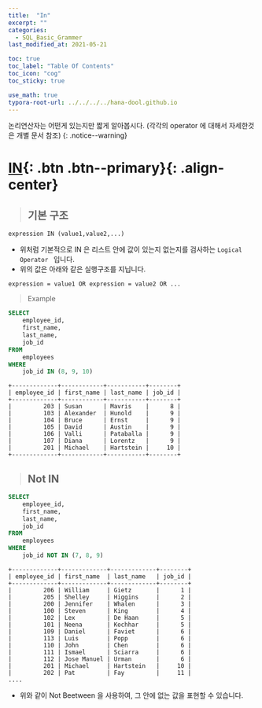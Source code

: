 ```yaml
---
title:  "In"
excerpt: ""
categories:
  - SQL_Basic_Grammer
last_modified_at: 2021-05-21

toc: true
toc_label: "Table Of Contents"
toc_icon: "cog"
toc_sticky: true

use_math: true 
typora-root-url: ../../../../hana-dool.github.io
---
```


논리연산자는 어떤게 있는지만 짧게 알아봅시다. (각각의 operator 에 대해서 자세한것은 개별 문서 참조)
{: .notice--warning}

# [IN](#link){: .btn .btn--primary}{: .align-center}

> ## 기본 구조

```
expression IN (value1,value2,...)
```

- 위처럼 기본적으로 IN 은 리스트 안에 값이 있는지 없는지를 검사하는 `Logical Operator ` 입니다. 
- 위의 값은 아래와 같은 실행구조를 지닙니다.

```
expression = value1 OR expression = value2 OR ...
```

> Example

```sql
SELECT
	employee_id,
	first_name,
	last_name,
	job_id
FROM
	employees
WHERE
	job_id IN (8, 9, 10)
```

```
+-------------+------------+-----------+--------+
| employee_id | first_name | last_name | job_id |
+-------------+------------+-----------+--------+
|         203 | Susan      | Mavris    |      8 |
|         103 | Alexander  | Hunold    |      9 |
|         104 | Bruce      | Ernst     |      9 |
|         105 | David      | Austin    |      9 |
|         106 | Valli      | Pataballa |      9 |
|         107 | Diana      | Lorentz   |      9 |
|         201 | Michael    | Hartstein |     10 |
+-------------+------------+-----------+--------+
```

> ## Not IN

```sql
SELECT
	employee_id,
	first_name,
	last_name,
	job_id
FROM
	employees
WHERE
	job_id NOT IN (7, 8, 9)
```

```
+-------------+-------------+-------------+--------+
| employee_id | first_name  | last_name   | job_id |
+-------------+-------------+-------------+--------+
|         206 | William     | Gietz       |      1 |
|         205 | Shelley     | Higgins     |      2 |
|         200 | Jennifer    | Whalen      |      3 |
|         100 | Steven      | King        |      4 |
|         102 | Lex         | De Haan     |      5 |
|         101 | Neena       | Kochhar     |      5 |
|         109 | Daniel      | Faviet      |      6 |
|         113 | Luis        | Popp        |      6 |
|         110 | John        | Chen        |      6 |
|         111 | Ismael      | Sciarra     |      6 |
|         112 | Jose Manuel | Urman       |      6 |
|         201 | Michael     | Hartstein   |     10 |
|         202 | Pat         | Fay         |     11 |
....
```

- 위와 같이 Not Beetween 을 사용하여, 그 안에 없는 값을 표현할 수 있습니다.
